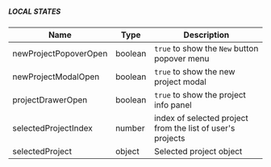 ##### LOCAL STATES

| Name |  Type  |  Description  |  
|---|---|---|
| newProjectPopoverOpen | boolean  | `true` to show the `New` button popover menu |
| newProjectModalOpen | boolean  | `true` to show the new project modal |
| projectDrawerOpen | boolean  | `true` to show the project info panel |
| selectedProjectIndex | number  | index of selected project from the list of user's projects |
| selectedProject | object  | Selected project object |

